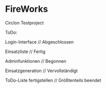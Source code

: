 # FireWorks
Circlon Testproject


ToDo:

Login-Interface // Abgeschlossen

Einsatzliste // Fertig

Adminfunktionen // Begonnen

Einsatzgeneration // Vervollständigt

ToDo-Liste fertigstellen // Größtenteils beendet
